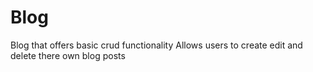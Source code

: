 # Blog
Blog that offers basic crud functionality
Allows users to create edit and delete there own blog posts
